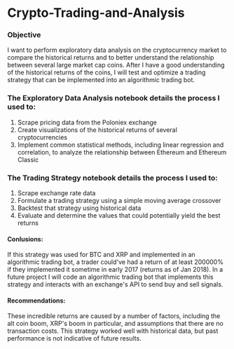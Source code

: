 # Crypto-Trading-and-Analysis

### Objective
I want to perform exploratory data analysis on the cryptocurrency market to compare the historical returns and to better understand the relationship between several large market cap coins. After I have a good understanding of the historical returns of the coins, I will test and optimize a trading strategy that can be implemented into an algorithmic trading bot.

### The Exploratory Data Analysis notebook details the process I used to:
1. Scrape pricing data from the Poloniex exchange
2. Create visualizations of the historical returns of several cryptocurrencies
3. Implement common statistical methods, including linear regression and correlation, to analyze the relationship between Ethereum and Ethereum Classic

### The Trading Strategy notebook details the process I used to:
1. Scrape exchange rate data
2. Formulate a trading strategy using a simple moving average crossover
3. Backtest that strategy using historical data
4. Evaluate and determine the values that could potentially yield the best returns
#### Conlusions:
If this strategy was used for BTC and XRP and implemented in an algorithmic trading bot, a trader could've had a return of at least 200000% if they implemented it sometime in early 2017 (returns as of Jan 2018).
In a future project I will code an algorithmic trading bot that implements this strategy and interacts with an exchange's API to send buy and sell signals.
#### Recommendations:
These incredible returns are caused by a number of factors, including the alt coin boom, XRP's boom in particular, and assumptions that there are no transaction costs.
This strategy worked well with historical data, but past performance is not indicative of future results.
